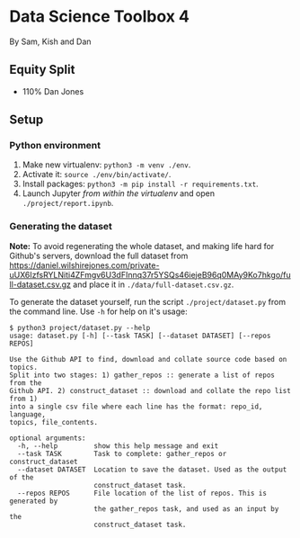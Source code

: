 # Data Science Toolbox 4

By Sam, Kish and Dan

## Equity Split
  - 110% Dan Jones

## Setup

### Python environment
  1. Make new virtualenv: `python3 -m venv ./env`.
  2. Activate it: `source ./env/bin/activate/`.
  3. Install packages: `python3 -m pip install -r requirements.txt`.
  4. Launch Jupyter _from within the virtualenv_ and open `./project/report.ipynb`.


### Generating the dataset

**Note:** To avoid regenerating the whole dataset, and making life hard for Github's servers, download the full dataset from https://daniel.wilshirejones.com/private-uUX6IzfsRYLNiti4ZFmgv6U3dFInnq37r5YSQs46iejeB96q0MAy9Ko7hkgo/full-dataset.csv.gz and place it in `./data/full-dataset.csv.gz`.

To generate the dataset yourself, run the script `./project/dataset.py` from the command line. Use `-h` for help on it's usage:

```
$ python3 project/dataset.py --help
usage: dataset.py [-h] [--task TASK] [--dataset DATASET] [--repos REPOS]

Use the Github API to find, download and collate source code based on topics.
Split into two stages: 1) gather_repos :: generate a list of repos from the
Github API. 2) construct_dataset :: download and collate the repo list from 1)
into a single csv file where each line has the format: repo_id, language,
topics, file_contents.

optional arguments:
  -h, --help         show this help message and exit
  --task TASK        Task to complete: gather_repos or construct_dataset
  --dataset DATASET  Location to save the dataset. Used as the output of the
                     construct_dataset task.
  --repos REPOS      File location of the list of repos. This is generated by
                     the gather_repos task, and used as an input by the
                     construct_dataset task.
```
